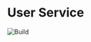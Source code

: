 # User Service

![Build](https://github.com/c00ler/user-service/workflows/Build/badge.svg?branch=master)
